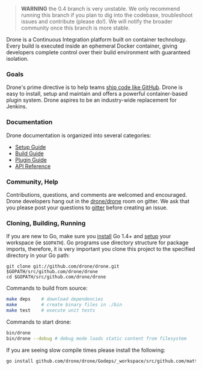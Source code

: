 > **WARNING** the 0.4 branch is very unstable. We only recommend running this branch if you plan to dig into the codebase, troubleshoot issues and contribute (please do!). We will notify the broader community once this branch is more stable.

Drone is a Continuous Integration platform built on container technology. Every build is executed inside an ephemeral Docker container, giving developers complete control over their build environment with guaranteed isolation.

### Goals

Drone's prime directive is to help teams [ship code like GitHub](https://github.com/blog/1241-deploying-at-github#always-be-shipping). Drone is easy to install, setup and maintain and offers a powerful container-based plugin system. Drone aspires to be an industry-wide replacement for Jenkins.

### Documentation

Drone documentation is organized into several categories:

* [Setup Guide](http://readme.drone.io/docs/setup/)
* [Build Guide](http://readme.drone.io/docs/build/)
* [Plugin Guide](http://readme.drone.io/docs/plugin/)
* [API Reference](http://readme.drone.io/docs/api/)

### Community, Help

Contributions, questions, and comments are welcomed and encouraged. Drone developers hang out in the [drone/drone](https://gitter.im/drone/drone) room on gitter. We ask that you please post your questions to [gitter](https://gitter.im/drone/drone) before creating an issue.

### Cloning, Building, Running

If you are new to Go, make sure you [install](http://golang.org/doc/install) Go 1.4+ and [setup](http://golang.org/doc/code.html) your workspace (ie `$GOPATH`). Go programs use directory structure for package imports, therefore, it is very important you clone this project to the specified directory in your Go path:

```
git clone git://github.com/drone/drone.git $GOPATH/src/github.com/drone/drone
cd $GOPATH/src/github.com/drone/drone
```

Commands to build from source:

```sh
make deps    # download dependencies
make         # create binary files in ./bin
make test    # execute unit tests
```

Commands to start drone:

```sh
bin/drone
bin/drone --debug # debug mode loads static content from filesystem
```

If you are seeing slow compile times please install the following:

```sh
go install github.com/drone/drone/Godeps/_workspace/src/github.com/mattn/go-sqlite3
```
